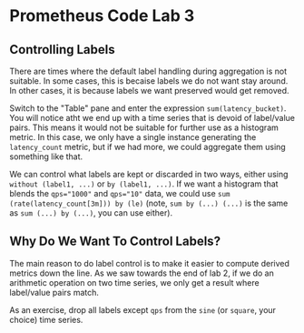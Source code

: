# Prometheus Code Lab 3

## Controlling Labels

There are times where the default label handling during aggregation is not suitable. In some cases, this is becaise labels we do not want stay around. In other cases, it is because labels we want preserved would get removed. 

Switch to the "Table" pane and enter the expression `sum(latency_bucket)`. You will notice atht we end up with a time series that is devoid of label/value pairs. This means it would not be suitable for further use as a histogram metric. In this case, we only have a single instance generating the `latency_count` metric, but if we had more, we could aggregate them using something like that.

We can control what labels are kept or discarded in two ways, either using `without (label1, ...)` or `by (label1, ...)`. If we want a histogram that blends the `qps="1000"` and `qps="10"` data, we could use `sum (rate(latency_count[3m])) by (le)` (note, `sum by (...) (...)` is the same as `sum (...) by (...)`, you can use either).

## Why Do We Want To Control Labels?

The main reason to do label control is to make it easier to compute derived metrics down the line. As we saw towards the end of lab 2, if we do an arithmetic operation on two time series, we only get a result where label/value pairs match.

As an exercise, drop all labels except `qps` from the `sine` (or `square`, your choice) time series.
